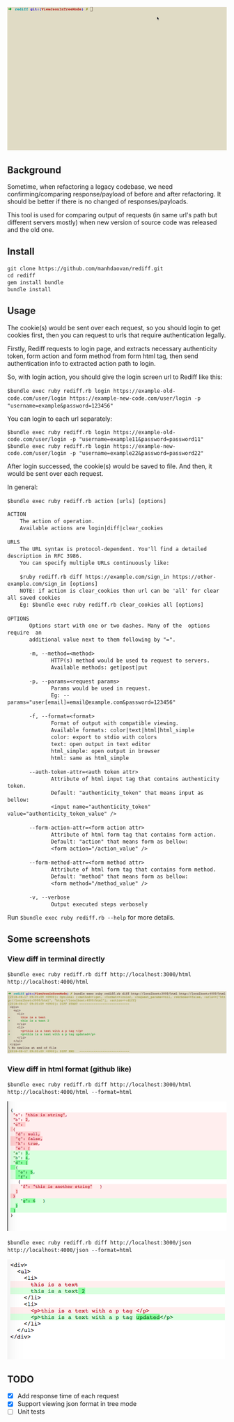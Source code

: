 ![Intro](./imgs/intro.gif)

## Background
Sometime, when refactoring a legacy codebase, we need confirming/comparing response/payload of before and after refactoring.
It should be better if there is no changed of responses/payloads.

This tool is used for comparing output of requests (in same url's path but different servers mostly) when new version of source code was released and the old one.

## Install

```
git clone https://github.com/manhdaovan/rediff.git
cd rediff
gem install bundle
bundle install
```

## Usage
The cookie(s) would be sent over each request, so you should login to get cookies first,
then you can request to urls that require authentication legally.

Firstly, Rediff requests to login page, and extracts necessary authenticity token, form action and form method from form html tag, then send authentication info to extracted action path to login.

So, with login action, you should give the login screen url to Rediff like this:

`$bundle exec ruby rediff.rb login https://example-old-code.com/user/login https://example-new-code.com/user/login -p "username=example&password=123456"`

You can login to each url separately:

```
$bundle exec ruby rediff.rb login https://example-old-code.com/user/login -p "username=example11&password=password11"
$bundle exec ruby rediff.rb login https://example-new-code.com/user/login -p "username=example22&password=password22"
```

After login successed, the cookie(s) would be saved to file. And then, it would be sent over each request.

In general:

`$bundle exec ruby rediff.rb action [urls] [options]`

```
ACTION
    The action of operation.
    Available actions are login|diff|clear_cookies

URLS
    The URL syntax is protocol-dependent. You'll find a detailed description in RFC 3986.
    You can specify multiple URLs continuously like:

    $ruby rediff.rb diff https://example.com/sign_in https://other-example.com/sign_in [options]
    NOTE: if action is clear_cookies then url can be 'all' for clear all saved cookies
    Eg: $bundle exec ruby rediff.rb clear_cookies all [options]

OPTIONS
       Options start with one or two dashes. Many of the  options  require  an
       additional value next to them following by "=".

       -m, --method=<method>
              HTTP(s) method would be used to request to servers.
              Available methods: get|post|put

       -p, --params=<request params>
              Params would be used in request.
              Eg: --params="user[email]=email@example.com&password=123456"

       -f, --format=<format>
              Format of output with compatible viewing.
              Available formats: color|text|html|html_simple
              color: export to stdio with colors
              text: open output in text editor
              html_simple: open output in browser
              html: same as html_simple

       --auth-token-attr=<auth token attr>
              Attribute of html input tag that contains authenticity token.
              Default: "authenticity_token" that means input as bellow:
              <input name="authenticity_token" value="authenticity_token_value" />

       --form-action-attr=<form action attr>
              Attribute of html form tag that contains form action.
              Default: "action" that means form as bellow:
              <form action="/action_value" />

       --form-method-attr=<form method attr>
              Attribute of html form tag that contains form method.
              Default: "method" that means form as bellow:
              <form method="/method_value" />

       -v, --verbose
              Output executed steps verbosely
```

Run `$bundle exec ruby rediff.rb --help` for more details.

## Some screenshots

### View diff in terminal directly
`$bundle exec ruby rediff.rb diff http://localhost:3000/html http://localhost:4000/html`

![View diff in terminal directly](./imgs/diff_terminal_html.png)

### View diff in html format (github like)
`$bundle exec ruby rediff.rb diff http://localhost:3000/html http://localhost:4000/html --format=html`

![View diff in html format (github like)](./imgs/diff_html_html.png)

`$bundle exec ruby rediff.rb diff http://localhost:3000/json http://localhost:4000/json --format=html`

![View diff in html format (github like)](./imgs/diff_html_json.png)

## TODO
* [x] Add response time of each request
* [x] Support viewing json format in tree mode
* [ ] Unit tests
